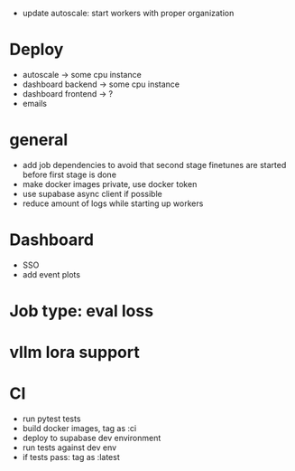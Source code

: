 - update autoscale: start workers with proper organization

# Deploy
- autoscale -> some cpu instance
- dashboard backend -> some cpu instance
- dashboard frontend -> ?
- emails

# general
- add job dependencies to avoid that second stage finetunes are started before first stage is done
- make docker images private, use docker token
- use supabase async client if possible
- reduce amount of logs while starting up workers

# Dashboard
- SSO
- add event plots

# Job type: eval loss

# vllm lora support

# CI
- run pytest tests
- build docker images, tag as :ci
- deploy to supabase dev environment
- run tests against dev env
- if tests pass: tag as :latest
